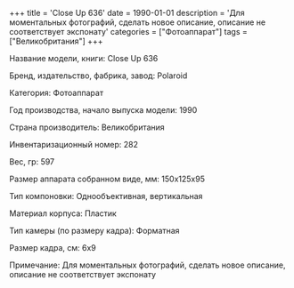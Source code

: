 +++
title = 'Close Up 636'
date = 1990-01-01
description = 'Для моментальных фотографий, сделать новое описание, описание не соответствует экспонату'
categories = ["Фотоаппарат"]
tags = ["Великобритания"]
+++

Название модели, книги: Close Up 636

Бренд, издательство, фабрика, завод: Polaroid

Категория: Фотоаппарат

Год производства, начало выпуска модели: 1990

Страна производитель: Великобритания

Инвентаризационный номер: 282

Вес, гр: 597

Размер аппарата  собранном виде, мм: 150x125x95

Тип компоновки: Однообъективная, вертикальная

Материал корпуса: Пластик

Тип камеры (по размеру кадра): Форматная

Размер кадра, см: 6х9

Примечание: Для моментальных фотографий, сделать новое описание, описание не соответствует экспонату

